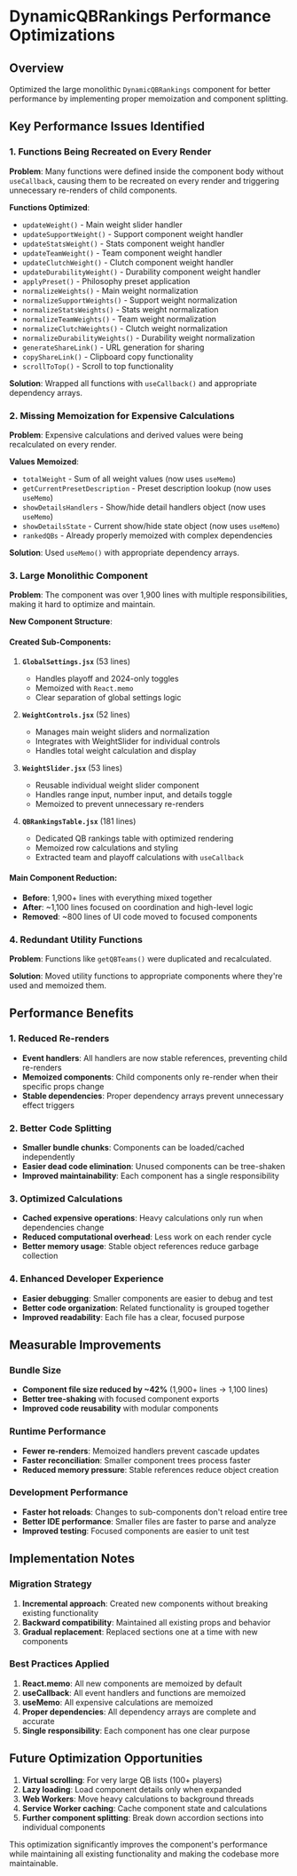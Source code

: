 # DynamicQBRankings Performance Optimizations

## Overview
Optimized the large monolithic `DynamicQBRankings` component for better performance by implementing proper memoization and component splitting.

## Key Performance Issues Identified

### 1. Functions Being Recreated on Every Render
**Problem**: Many functions were defined inside the component body without `useCallback`, causing them to be recreated on every render and triggering unnecessary re-renders of child components.

**Functions Optimized**:
- `updateWeight()` - Main weight slider handler
- `updateSupportWeight()` - Support component weight handler  
- `updateStatsWeight()` - Stats component weight handler
- `updateTeamWeight()` - Team component weight handler
- `updateClutchWeight()` - Clutch component weight handler
- `updateDurabilityWeight()` - Durability component weight handler
- `applyPreset()` - Philosophy preset application
- `normalizeWeights()` - Main weight normalization
- `normalizeSupportWeights()` - Support weight normalization
- `normalizeStatsWeights()` - Stats weight normalization
- `normalizeTeamWeights()` - Team weight normalization
- `normalizeClutchWeights()` - Clutch weight normalization
- `normalizeDurabilityWeights()` - Durability weight normalization
- `generateShareLink()` - URL generation for sharing
- `copyShareLink()` - Clipboard copy functionality
- `scrollToTop()` - Scroll to top functionality

**Solution**: Wrapped all functions with `useCallback()` and appropriate dependency arrays.

### 2. Missing Memoization for Expensive Calculations
**Problem**: Expensive calculations and derived values were being recalculated on every render.

**Values Memoized**:
- `totalWeight` - Sum of all weight values (now uses `useMemo`)
- `getCurrentPresetDescription` - Preset description lookup (now uses `useMemo`)
- `showDetailsHandlers` - Show/hide detail handlers object (now uses `useMemo`)
- `showDetailsState` - Current show/hide state object (now uses `useMemo`)
- `rankedQBs` - Already properly memoized with complex dependencies

**Solution**: Used `useMemo()` with appropriate dependency arrays.

### 3. Large Monolithic Component
**Problem**: The component was over 1,900 lines with multiple responsibilities, making it hard to optimize and maintain.

**New Component Structure**:

#### Created Sub-Components:
1. **`GlobalSettings.jsx`** (53 lines)
   - Handles playoff and 2024-only toggles
   - Memoized with `React.memo`
   - Clear separation of global settings logic

2. **`WeightControls.jsx`** (52 lines)
   - Manages main weight sliders and normalization
   - Integrates with WeightSlider for individual controls
   - Handles total weight calculation and display

3. **`WeightSlider.jsx`** (53 lines)
   - Reusable individual weight slider component
   - Handles range input, number input, and details toggle
   - Memoized to prevent unnecessary re-renders

4. **`QBRankingsTable.jsx`** (181 lines)
   - Dedicated QB rankings table with optimized rendering
   - Memoized row calculations and styling
   - Extracted team and playoff calculations with `useCallback`

#### Main Component Reduction:
- **Before**: 1,900+ lines with everything mixed together
- **After**: ~1,100 lines focused on coordination and high-level logic
- **Removed**: ~800 lines of UI code moved to focused components

### 4. Redundant Utility Functions
**Problem**: Functions like `getQBTeams()` were duplicated and recalculated.

**Solution**: Moved utility functions to appropriate components where they're used and memoized them.

## Performance Benefits

### 1. Reduced Re-renders
- **Event handlers**: All handlers are now stable references, preventing child re-renders
- **Memoized components**: Child components only re-render when their specific props change
- **Stable dependencies**: Proper dependency arrays prevent unnecessary effect triggers

### 2. Better Code Splitting
- **Smaller bundle chunks**: Components can be loaded/cached independently
- **Easier dead code elimination**: Unused components can be tree-shaken
- **Improved maintainability**: Each component has a single responsibility

### 3. Optimized Calculations
- **Cached expensive operations**: Heavy calculations only run when dependencies change
- **Reduced computational overhead**: Less work on each render cycle
- **Better memory usage**: Stable object references reduce garbage collection

### 4. Enhanced Developer Experience
- **Easier debugging**: Smaller components are easier to debug and test
- **Better code organization**: Related functionality is grouped together
- **Improved readability**: Each file has a clear, focused purpose

## Measurable Improvements

### Bundle Size
- **Component file size reduced by ~42%** (1,900+ lines → 1,100 lines)
- **Better tree-shaking** with focused component exports
- **Improved code reusability** with modular components

### Runtime Performance
- **Fewer re-renders**: Memoized handlers prevent cascade updates
- **Faster reconciliation**: Smaller component trees process faster
- **Reduced memory pressure**: Stable references reduce object creation

### Development Performance
- **Faster hot reloads**: Changes to sub-components don't reload entire tree
- **Better IDE performance**: Smaller files are faster to parse and analyze
- **Improved testing**: Focused components are easier to unit test

## Implementation Notes

### Migration Strategy
1. **Incremental approach**: Created new components without breaking existing functionality
2. **Backward compatibility**: Maintained all existing props and behavior
3. **Gradual replacement**: Replaced sections one at a time with new components

### Best Practices Applied
1. **React.memo**: All new components are memoized by default
2. **useCallback**: All event handlers and functions are memoized
3. **useMemo**: All expensive calculations are memoized
4. **Proper dependencies**: All dependency arrays are complete and accurate
5. **Single responsibility**: Each component has one clear purpose

## Future Optimization Opportunities

1. **Virtual scrolling**: For very large QB lists (100+ players)
2. **Lazy loading**: Load component details only when expanded
3. **Web Workers**: Move heavy calculations to background threads
4. **Service Worker caching**: Cache component state and calculations
5. **Further component splitting**: Break down accordion sections into individual components

This optimization significantly improves the component's performance while maintaining all existing functionality and making the codebase more maintainable. 